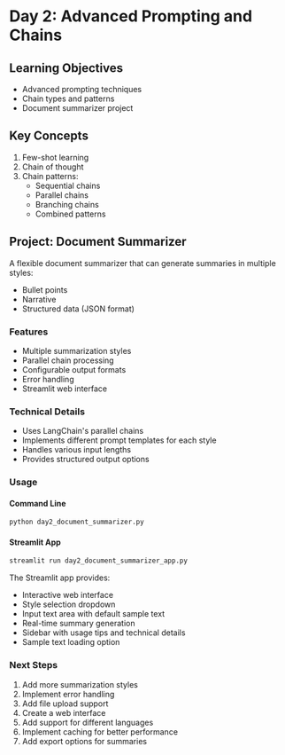 # Day 2: Advanced Prompting and Chains

## Learning Objectives
- Advanced prompting techniques
- Chain types and patterns
- Document summarizer project

## Key Concepts
1. Few-shot learning
2. Chain of thought
3. Chain patterns:
   - Sequential chains
   - Parallel chains
   - Branching chains
   - Combined patterns

## Project: Document Summarizer
A flexible document summarizer that can generate summaries in multiple styles:
- Bullet points
- Narrative
- Structured data (JSON format)

### Features
- Multiple summarization styles
- Parallel chain processing
- Configurable output formats
- Error handling
- Streamlit web interface

### Technical Details
- Uses LangChain's parallel chains
- Implements different prompt templates for each style
- Handles various input lengths
- Provides structured output options

### Usage
#### Command Line
```bash
python day2_document_summarizer.py
```

#### Streamlit App
```bash
streamlit run day2_document_summarizer_app.py
```

The Streamlit app provides:
- Interactive web interface
- Style selection dropdown
- Input text area with default sample text
- Real-time summary generation
- Sidebar with usage tips and technical details
- Sample text loading option

### Next Steps
1. Add more summarization styles
2. Implement error handling
3. Add file upload support
4. Create a web interface
5. Add support for different languages
6. Implement caching for better performance
7. Add export options for summaries 
